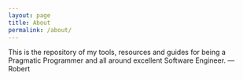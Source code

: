 ```yaml
---
layout: page
title: About
permalink: /about/
---
```


This is the repository of my tools, resources and guides for being a Pragmatic Programmer and all around excellent Software Engineer. —Robert
